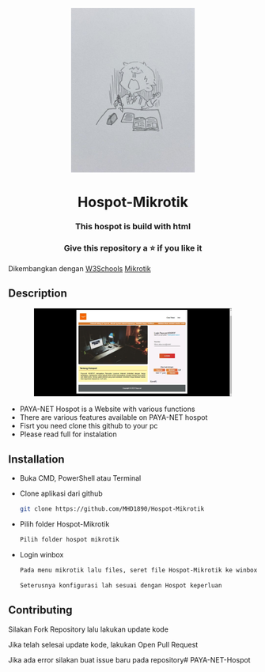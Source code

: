 <p align="center">
    <img src="img/profile-2.jpeg" width="250" alt="logo">
</p>
<h1 align="center">Hospot-Mikrotik</h1>
<h3 align="center">This hospot is build with html</h3>
<h3 align="center">Give this repository a ⭐ if you like it</h3>

Dikembangkan dengan [W3Schools](https://www.w3schools.com/) [Mikrotik](https://www.mikrotik.com/)

## Description

<p align="center">
    <img src="img/login1.jpg" width="400" alt="logo">
</p>

-   PAYA-NET Hospot is a Website with various functions
-   There are various features available on PAYA-NET hospot
-   Fisrt you need clone this github to your pc
-   Please read full for instalation

## Installation

- Buka CMD, PowerShell atau Terminal

- Clone aplikasi dari github
    ```bash
    git clone https://github.com/MHD1890/Hospot-Mikrotik
    ```

- Pilih folder Hospot-Mikrotik
    ```bash
    Pilih folder hospot mikrotik
    ```

- Login winbox
    ```bash
    Pada menu mikrotik lalu files, seret file Hospot-Mikrotik ke winbox untuk mencopynya
    ```
    
    ```bash
    Seterusnya konfigurasi lah sesuai dengan Hospot keperluan
    ```
    
## Contributing

Silakan Fork Repository lalu lakukan update kode

Jika telah selesai update kode, lakukan Open Pull Request

Jika ada error silakan buat issue baru pada repository# PAYA-NET-Hospot
